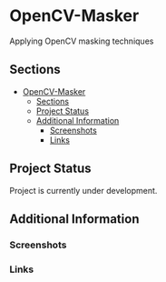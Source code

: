 # OpenCV-Masker

Applying OpenCV masking techniques

## Sections

- [OpenCV-Masker](#opencv-masker)
  - [Sections](#sections)
  - [Project Status](#project-status)
  - [Additional Information](#additional-information)
    - [Screenshots](#screenshots)
    - [Links](#links)

## Project Status

Project is currently under development.

## Additional Information

### Screenshots

### Links

